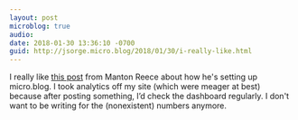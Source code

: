 ```yaml
---
layout: post
microblog: true
audio: 
date: 2018-01-30 13:36:10 -0700
guid: http://jsorge.micro.blog/2018/01/30/i-really-like.html
---
```

I really like [this post](http://www.manton.org/2018/01/no-applause-for-retweets.html) from Manton Reece about how he's setting up micro.blog. I took analytics off my site (which were meager at best) because after posting something, I’d check the dashboard regularly. I don't want to be writing for the (nonexistent) numbers anymore.
